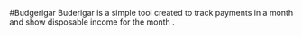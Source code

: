 #Budgerigar
Buderigar is a simple tool created to track payments in a month and show disposable income for the month
.
